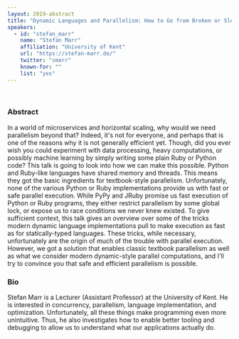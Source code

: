 ```yaml
---
layout: 2019-abstract
title: "Dynamic Languages and Parallelism: How to Go from Broken or Slow to Safe and Efficient?"
speakers:
  - id: "stefan_marr"
    name: "Stefan Marr"
    affiliation: "University of Kent"
    url: "https://stefan-marr.de/"
    twitter: "smarr"
    known-for: ""
    list: "yes"
---
```


<br/>

### Abstract

In a world of microservices and horizontal scaling, why would we need parallelism beyond that? Indeed, it's not for everyone, and perhaps that is one of the reasons why it is not generally efficient yet. Though, did you ever wish you could experiment with data processing, heavy computations, or possibly machine learning by simply writing some plain Ruby or Python code? This talk is going to look into how we can make this possible. Python and Ruby-like languages have shared memory and threads. This means they got the basic ingredients for textbook-style parallelism. Unfortunately, none of the various Python or Ruby implementations provide us with fast or safe parallel execution. While PyPy and JRuby promise us fast execution of Python or Ruby programs, they either restrict parallelism by some global lock, or expose us to race conditions we never knew existed. To give sufficient context, this talk gives an overview over some of the tricks  modern dynamic language implementations pull to make execution as fast as for statically-typed languages. These tricks, while necessary, unfortunately are the origin of much of the trouble with parallel execution. However, we got a solution that enables classic textbook parallelism as well as what we consider modern dynamic-style parallel computations, and I'll try to convince you that safe and efficient parallelism is possible.

### Bio

Stefan Marr is a Lecturer (Assistant Professor) at the University of Kent. He is interested in concurrency, parallelism, language implementation, and optimization. Unfortunately, all these things make programming even more unintuitive. Thus, he also investigates how to enable better tooling and debugging to allow us to understand what our applications actually do.

